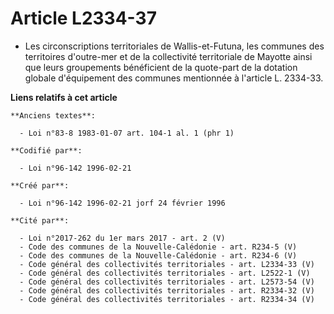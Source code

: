 # Article L2334-37

- Les circonscriptions territoriales de Wallis-et-Futuna, les communes des territoires d'outre-mer et de la collectivité
territoriale de Mayotte ainsi que leurs groupements bénéficient de la quote-part de la dotation globale d'équipement des
communes mentionnée à l'article L. 2334-33.

**Liens relatifs à cet article**

	**Anciens textes**:

	  - Loi n°83-8 1983-01-07 art. 104-1 al. 1 (phr 1)

	**Codifié par**:

	  - Loi n°96-142 1996-02-21

	**Créé par**:

	  - Loi n°96-142 1996-02-21 jorf 24 février 1996

	**Cité par**:

	  - Loi n°2017-262 du 1er mars 2017 - art. 2 (V)
	  - Code des communes de la Nouvelle-Calédonie - art. R234-5 (V)
	  - Code des communes de la Nouvelle-Calédonie - art. R234-6 (V)
	  - Code général des collectivités territoriales - art. L2334-33 (V)
	  - Code général des collectivités territoriales - art. L2522-1 (V)
	  - Code général des collectivités territoriales - art. L2573-54 (V)
	  - Code général des collectivités territoriales - art. R2334-32 (V)
	  - Code général des collectivités territoriales - art. R2334-34 (V)
